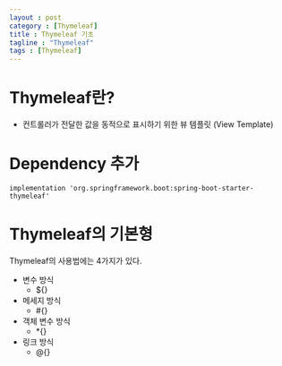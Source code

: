 ```yaml
---
layout : post
category : [Thymeleaf]
title : Thymeleaf 기초
tagline : "Thymeleaf"
tags : [Thymeleaf]
---
```

# Thymeleaf란?


- 컨트롤러가 전달한 값을 동적으로 표시하기 위한 뷰 템플릿 (View Template)

# Dependency 추가


```ava
implementation 'org.springframework.boot:spring-boot-starter-thymeleaf'
```

# Thymeleaf의 기본형


Thymeleaf의 사용법에는 4가지가 있다.


- 변수 방식 
  * ${}
- 메세지 방식
  * #{}
- 객체 변수 방식
  * *{}
- 링크 방식
  * @{}
